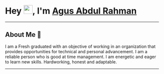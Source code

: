 # Hey <img src="https://github.com/TheDudeThatCode/TheDudeThatCode/blob/master/Assets/Hi.gif" width="29px">, I'm [Agus Abdul Rahman](https://www.linkedin.com/in/agusabdulrahman/) 

-----

## About Me 🚀
I am a Fresh graduated with an objective of working in an organization that provides opportunities for technical and personal advancement. I am a reliable person who is good at time management. I am energetic and eager to learn new skills. Hardworking, honest and adaptable.

-----
